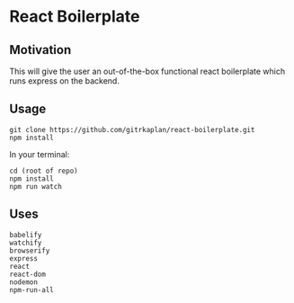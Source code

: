 # React Boilerplate

## Motivation
This will give the user an out-of-the-box functional react boilerplate which runs express on the backend.

## Usage
```
git clone https://github.com/gitrkaplan/react-boilerplate.git
npm install
```
In your terminal:
```
cd (root of repo)
npm install
npm run watch
```

## Uses
```
babelify
watchify
browserify
express
react
react-dom
nodemon
npm-run-all
```
